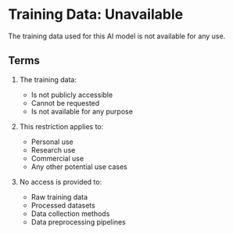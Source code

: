 # Training Data: Unavailable

The training data used for this AI model is not available for any use.

## Terms

1. The training data:
   - Is not publicly accessible
   - Cannot be requested
   - Is not available for any purpose

2. This restriction applies to:
   - Personal use
   - Research use
   - Commercial use
   - Any other potential use cases

3. No access is provided to:
   - Raw training data
   - Processed datasets
   - Data collection methods
   - Data preprocessing pipelines 